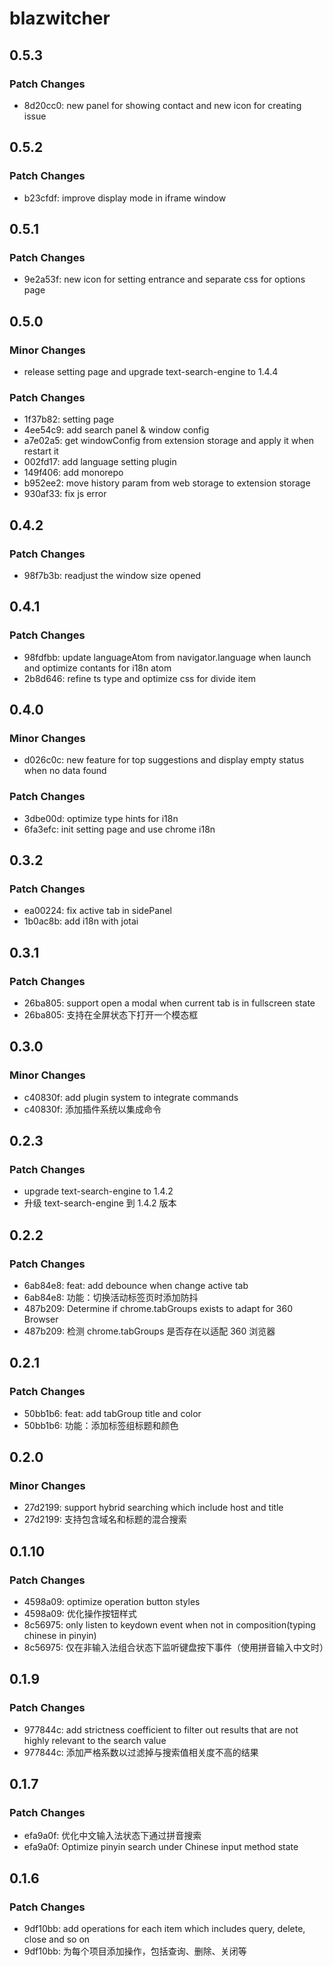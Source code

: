 # blazwitcher

## 0.5.3

### Patch Changes

- 8d20cc0: new panel for showing contact and new icon for creating issue

## 0.5.2

### Patch Changes

- b23cfdf: improve display mode in iframe window

## 0.5.1

### Patch Changes

- 9e2a53f: new icon for setting entrance and separate css for options page

## 0.5.0

### Minor Changes

- release setting page and upgrade text-search-engine to 1.4.4

### Patch Changes

- 1f37b82: setting page
- 4ee54c9: add search panel & window config
- a7e02a5: get windowConfig from extension storage and apply it when restart it
- 002fd17: add language setting plugin
- 149f406: add monorepo
- b952ee2: move history param from web storage to extension storage
- 930af33: fix js error

## 0.4.2

### Patch Changes

- 98f7b3b: readjust the window size opened

## 0.4.1

### Patch Changes

- 98fdfbb: update languageAtom from navigator.language when launch and optimize contants for i18n atom
- 2b8d646: refine ts type and optimize css for divide item

## 0.4.0

### Minor Changes

- d026c0c: new feature for top suggestions and display empty status when no data found

### Patch Changes

- 3dbe00d: optimize type hints for i18n
- 6fa3efc: init setting page and use chrome i18n

## 0.3.2

### Patch Changes

- ea00224: fix active tab in sidePanel
- 1b0ac8b: add i18n with jotai

## 0.3.1

### Patch Changes

- 26ba805: support open a modal when current tab is in fullscreen state
- 26ba805: 支持在全屏状态下打开一个模态框

## 0.3.0

### Minor Changes

- c40830f: add plugin system to integrate commands
- c40830f: 添加插件系统以集成命令

## 0.2.3

### Patch Changes

- upgrade text-search-engine to 1.4.2
- 升级 text-search-engine 到 1.4.2 版本

## 0.2.2

### Patch Changes

- 6ab84e8: feat: add debounce when change active tab
- 6ab84e8: 功能：切换活动标签页时添加防抖
- 487b209: Determine if chrome.tabGroups exists to adapt for 360 Browser
- 487b209: 检测 chrome.tabGroups 是否存在以适配 360 浏览器

## 0.2.1

### Patch Changes

- 50bb1b6: feat: add tabGroup title and color
- 50bb1b6: 功能：添加标签组标题和颜色

## 0.2.0

### Minor Changes

- 27d2199: support hybrid searching which include host and title
- 27d2199: 支持包含域名和标题的混合搜索

## 0.1.10

### Patch Changes

- 4598a09: optimize operation button styles
- 4598a09: 优化操作按钮样式
- 8c56975: only listen to keydown event when not in composition(typing chinese in pinyin)
- 8c56975: 仅在非输入法组合状态下监听键盘按下事件（使用拼音输入中文时）

## 0.1.9

### Patch Changes

- 977844c: add strictness coefficient to filter out results that are not highly relevant to the search value
- 977844c: 添加严格系数以过滤掉与搜索值相关度不高的结果

## 0.1.7

### Patch Changes

- efa9a0f: 优化中文输入法状态下通过拼音搜索
- efa9a0f: Optimize pinyin search under Chinese input method state

## 0.1.6

### Patch Changes

- 9df10bb: add operations for each item which includes query, delete, close and so on
- 9df10bb: 为每个项目添加操作，包括查询、删除、关闭等
